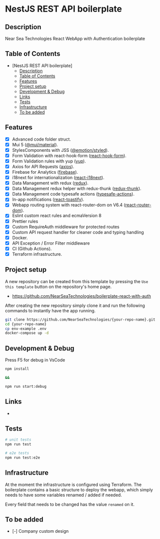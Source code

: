 # NestJS REST API boilerplate

## Description

Near Sea Technologies React WebApp with Authentication boilerplate

## Table of Contents

-   [NestJS REST API boilerplate]
    -   [Description](#description)
    -   [Table of Contents](#table-of-contents)
    -   [Features](#features)
    -   [Project setup](#project-setup)
    -   [Development & Debug](#development--debug)
    -   [Links](#links)
    -   [Tests](#tests)
    -   [Infrastructure](#infrastructure)
    -   [To be added](#to-be-added)

## Features

-   [x] Advanced code folder struct.
-   [x] Mui 5 ([@mui/material](https://www.npmjs.com/package/@mui/material)).
-   [x] StylesComponents with JSS ([@emotion/styled](https://www.npmjs.com/package/@emotion/styled)).
-   [x] Form Validation with react-hook-form ([react-hook-form](https://www.npmjs.com/package/react-hook-form)).
-   [x] Form Validation rules with yup ([yup](https://www.npmjs.com/package/yup)).
-   [x] Axios for API Requests ([axios](https://www.npmjs.com/package/axios)).
-   [x] Firebase for Analytics ([firebase](https://www.npmjs.com/package/firebase)).
-   [x] i18next for internationalization ([react-i18next](https://www.npmjs.com/package/react-i18next)).
-   [x] Data Management with redux ([redux](https://www.npmjs.com/package/redux)).
-   [x] Data Management redux helper with redux-thunk ([redux-thunk](https://www.npmjs.com/package/redux-thunk)).
-   [x] Data Management code typesafe actions ([typesafe-actions](https://www.npmjs.com/package/typesafe-actions)).
-   [x] In-app notifications ([react-toastify](https://www.npmjs.com/package/react-toastify)).
-   [x] Webapp routing system with react-router-dom on V6.4 ([react-router-dom](https://www.npmjs.com/package/react-router-dom)).
-   [x] Eslint custom react rules and ecmaVersion 8
-   [x] Prettier rules
-   [x] Custom RequireAuth middleware for protected routes
-   [x] Custom API request handler for cleaner code and typing handling
-   [x] Docker.
-   [x] API Exception / Error Filter middleware
-   [x] CI (Github Actions).
-   [x] Terraform infrastructure.

## Project setup

A new repository can be created from this template by pressing the `Use this template` button on the repository's home page.

-   https://github.com/NearSeaTechnologies/boilerplate-react-with-auth

After creating the new repository simply clone it and run the following commands to instantly have the app running.

```bash
git clone https://github.com/NearSeaTechnologies/{your-repo-name}.git
cd {your-repo-name}
cp env-example .env
docker-compose up -d
```

## Development & Debug

Press F5 for debug in VsCode

```bash
npm install

&&

npm run start:debug

```

## Links

-

## Tests

```bash
# unit tests
npm run test

# e2e tests
npm run test:e2e
```

## Infrastructure

At the moment the infrastructure is configured using Terraform. The boilerplate contains a basic structure to deploy the webapp, which simply needs to have some variables renamed / added if needed.

Every field that needs to be changed has the value `renamed` on it.

## To be added

-   [-] Company custom design

